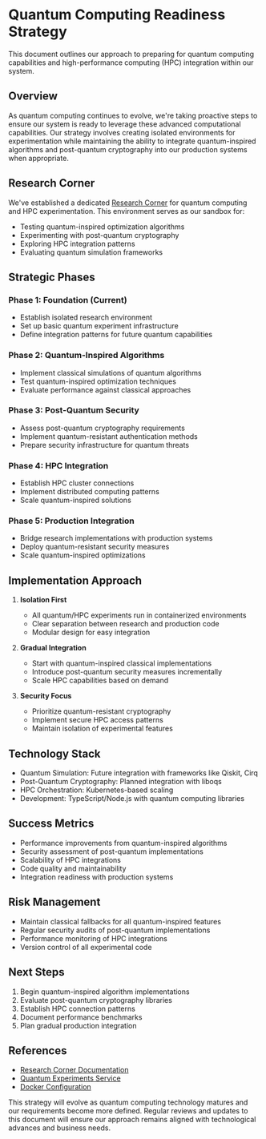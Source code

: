 # Quantum Computing Readiness Strategy

This document outlines our approach to preparing for quantum computing capabilities and high-performance computing (HPC) integration within our system.

## Overview

As quantum computing continues to evolve, we're taking proactive steps to ensure our system is ready to leverage these advanced computational capabilities. Our strategy involves creating isolated environments for experimentation while maintaining the ability to integrate quantum-inspired algorithms and post-quantum cryptography into our production systems when appropriate.

## Research Corner

We've established a dedicated [Research Corner](../research-corner) for quantum computing and HPC experimentation. This environment serves as our sandbox for:

- Testing quantum-inspired optimization algorithms
- Experimenting with post-quantum cryptography
- Exploring HPC integration patterns
- Evaluating quantum simulation frameworks

## Strategic Phases

### Phase 1: Foundation (Current)
- Establish isolated research environment
- Set up basic quantum experiment infrastructure
- Define integration patterns for future quantum capabilities

### Phase 2: Quantum-Inspired Algorithms
- Implement classical simulations of quantum algorithms
- Test quantum-inspired optimization techniques
- Evaluate performance against classical approaches

### Phase 3: Post-Quantum Security
- Assess post-quantum cryptography requirements
- Implement quantum-resistant authentication methods
- Prepare security infrastructure for quantum threats

### Phase 4: HPC Integration
- Establish HPC cluster connections
- Implement distributed computing patterns
- Scale quantum-inspired solutions

### Phase 5: Production Integration
- Bridge research implementations with production systems
- Deploy quantum-resistant security measures
- Scale quantum-inspired optimizations

## Implementation Approach

1. **Isolation First**
   - All quantum/HPC experiments run in containerized environments
   - Clear separation between research and production code
   - Modular design for easy integration

2. **Gradual Integration**
   - Start with quantum-inspired classical implementations
   - Introduce post-quantum security measures incrementally
   - Scale HPC capabilities based on demand

3. **Security Focus**
   - Prioritize quantum-resistant cryptography
   - Implement secure HPC access patterns
   - Maintain isolation of experimental features

## Technology Stack

- Quantum Simulation: Future integration with frameworks like Qiskit, Cirq
- Post-Quantum Cryptography: Planned integration with liboqs
- HPC Orchestration: Kubernetes-based scaling
- Development: TypeScript/Node.js with quantum computing libraries

## Success Metrics

- Performance improvements from quantum-inspired algorithms
- Security assessment of post-quantum implementations
- Scalability of HPC integrations
- Code quality and maintainability
- Integration readiness with production systems

## Risk Management

- Maintain classical fallbacks for all quantum-inspired features
- Regular security audits of post-quantum implementations
- Performance monitoring of HPC integrations
- Version control of all experimental code

## Next Steps

1. Begin quantum-inspired algorithm implementations
2. Evaluate post-quantum cryptography libraries
3. Establish HPC connection patterns
4. Document performance benchmarks
5. Plan gradual production integration

## References

- [Research Corner Documentation](../research-corner/README.md)
- [Quantum Experiments Service](../research-corner/quantum-experiments.service.ts)
- [Docker Configuration](../research-corner/Dockerfile.research)

This strategy will evolve as quantum computing technology matures and our requirements become more defined. Regular reviews and updates to this document will ensure our approach remains aligned with technological advances and business needs.